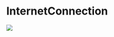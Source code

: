 # InternetConnection


[![](https://jitpack.io/v/dilipsinghpanwar/InternetConnection.svg)](https://jitpack.io/#dilipsinghpanwar/InternetConnection)
